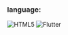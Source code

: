 ### language:
![HTML5](https://img.shields.io/badge/-HTML-090909?style=for-the-badge&logo=HTML&logoColor=47C5FB)
![Flutter](https://img.shields.io/badge/-Flutter-090909?style=for-the-badge&logo=flutter&logoColor=47C5FB)
